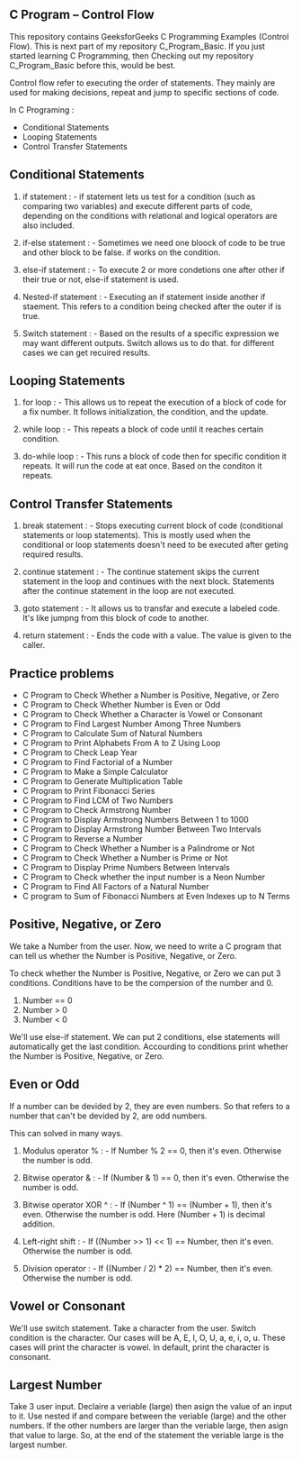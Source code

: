 
## C Program – Control Flow

This repository contains GeeksforGeeks C Programming Examples (Control Flow). This is next part of my repository C_Program_Basic.
If you just started learning C Programming, then Checking out my repository C_Program_Basic before this, would be best.

Control flow refer to executing the order of statements. They mainly are used for making decisions, repeat and jump  to specific sections of code. 

In C Programing :
 * Conditional Statements
 * Looping Statements
 * Control Transfer Statements

## Conditional Statements


1. if statement : -
 if statement lets us test for a condition (such as comparing two variables)
and execute different parts of code, depending on the conditions with
relational and logical operators are also included.


2. if-else statement : - 
Sometimes we need one bloock of code to be true and other block to be false. if works on the condition.

3. else-if statement : - 
To execute 2 or more condetions one after other if their true or not, else-if statement is used.

4. Nested-if statement : -
Executing an if statement inside another if staement. This refers to a condition being checked after the outer if is true.
 
5. Switch statement : -
Based on the results of a specific expression we may want different outputs. Switch allows us to do that. for different cases we can get recuired results.


## Looping Statements

1. for loop : -
This allows us to repeat the execution of a block of code for a fix number. It follows initialization, the condition, and the update.

2. while loop : -
This repeats a block of code until it reaches certain condition.

3. do-while loop : -
This runs a block of code then for specific condition it repeats. It will run the code at eat once. Based on the conditon it repeats.

## Control Transfer Statements

1. break statement : - 
Stops executing current block of code (conditional statements or loop statements). This is mostly used when the conditional or loop statements doesn't need to be executed after geting required results. 

2. continue statement : -
The continue statement skips the current statement in the loop and continues with the next block. Statements after the continue statement in the loop are not executed.

3. goto statement : -
It allows us to transfar and execute a labeled code. It's like jumpng from this block of code to another.

4. return statement : -
Ends the code with a value. The value is given to the caller.

## Practice problems

*  C Program to Check Whether a Number is Positive, Negative, or Zero
*  C Program to Check Whether Number is Even or Odd
*  C Program to Check Whether a Character is Vowel or Consonant 
*  C Program to Find Largest Number Among Three Numbers
*  C Program to Calculate Sum of Natural Numbers 
*  C Program to Print Alphabets From A to Z Using Loop
*  C Program to Check Leap Year
*  C Program to Find Factorial of a Number
*  C Program to Make a Simple Calculator 
*  C Program to Generate Multiplication Table 
*  C Program to Print Fibonacci Series
*  C Program to Find LCM of Two Numbers
*  C Program to Check Armstrong Number
*  C Program to Display Armstrong Numbers Between 1 to 1000 
*  C Program to Display Armstrong Number Between Two Intervals 
*  C Program to Reverse a Number
*  C Program to Check Whether a Number is a Palindrome or Not 
*  C Program to Check Whether a Number is Prime or Not
*  C Program to Display Prime Numbers Between Intervals
*  C Program to Check whether the input number is a Neon Number
*  C Program to Find All Factors of a Natural Number
*  C program to  Sum of Fibonacci Numbers at Even Indexes up to N Terms

## Positive, Negative, or Zero

We take a Number from the user. Now, we need to write a C program that can tell us whether the Number is Positive, Negative, or Zero.

To check whether the Number is Positive, Negative, or Zero we can put 3 conditions. Conditions have to be the compersion of the number and 0.
1. Number == 0
2. Number > 0
3. Number < 0

We'll use else-if statement. We can put 2 conditions, else statements will automatically get the last condition. Accourding to conditions print whether the Number is Positive, Negative, or Zero.

## Even or Odd

If a number can be devided by 2, they are even numbers. So that refers to a number that can't be devided by 2, are odd numbers.

This can solved in many ways.
1. Modulus operator % : - If Number % 2 == 0, then it's even. Otherwise the number is odd.

2. Bitwise operator & : -
If (Number & 1) == 0, then it's even. Otherwise the number is odd.

3. Bitwise operator XOR ^ : -
If (Number ^ 1) == (Number + 1), then it's even. Otherwise the number is odd. Here (Number + 1) is decimal addition.

4. Left-right shift : -
If ((Number >> 1) << 1) == Number, then it's even. Otherwise the number is odd.  

5. Division operator : -
If ((Number / 2) * 2) == Number, then it's even. Otherwise the number is odd.

## Vowel or Consonant

We'll use switch statement. Take a character from the user. Switch condition is the character. Our cases will be A, E, I, O, U, a, e, i, o, u. These cases will print the character is vowel. In default, print the character is consonant.

## Largest Number

Take 3 user input. Declaire a veriable (large) then asign the value of an input to it.  Use nested if and compare between the veriable (large) and the other numbers. If the other numbers are larger than the veriable large, then asign that value to large. So, at the end of the statement the veriable large is the largest number.

